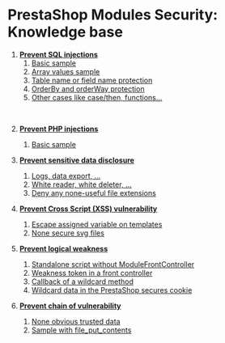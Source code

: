 # PrestaShop Modules Security: Knowledge base

1. **[Prevent SQL injections](/sql_injections.md)**
    1. [Basic sample](/sql_injections.md#basic-sample)
    2. [Array values sample](/sql_injections.md#array-values-sample)
    3. [Table name or field name protection](/sql_injections.md#table-name-or-field-name-protection)
    4. [OrderBy and orderWay protection](/sql_injections.md#orderby-and-orderway-protection)
    5. [Other cases like case/then, functions…](/sql_injections.md#other-cases-like-casethen-functions)
<br>

2. **[Prevent PHP injections](/php_injections.md)**
    1. [Basic sample](/php_injections.md#basic-sample)

3. **[Prevent sensitive data disclosure](/sensitive_data_disclosure.md)**
    1. [Logs, data export, …](/sensitive_data_disclosure.md#logs-data-export-)
    2. [White reader, white deleter, …](/sensitive_data_disclosure.md#white-reader-white-deleter-)
    3. [Deny any none-useful file extensions](/sensitive_data_disclosure.md#deny-any-none-useful-file-extensions)

4. **[Prevent Cross Script (XSS) vulnerability](/cross_script_vulnerability.md)**
    1. [Escape assigned variable on templates](/cross_script_vulnerability.md#escape-assigned-variable-on-templates)
    2. [None secure svg files](/cross_script_vulnerability.md#none-secure-svg-files)

5. **[Prevent logical weakness](/logical_weakness.md)**
    1. [Standalone script without ModuleFrontController](/logical_weakness.md#standalone-script-without-modulefrontcontroller)
    2. [Weakness token in a front controller](/logical_weakness.md#weakness-token-in-a-front-controller)
    3. [Callback of a wildcard method](/logical_weakness.md#callback-of-a-wildcard-method)
    4. [Wildcard data in the PrestaShop secures cookie](/logical_weakness.md#wildcard-data-in-the-prestashop-secures-cookie)

6. **[Prevent chain of vulnerability](/chain_of_vulnerability.md)**
    1. [None obvious trusted data](/chain_of_vulnerability.md#none-obvious-trusted-data)
    2. [Sample with file_put_contents](/chain_of_vulnerability.md#sample-with-file_put_contents)
